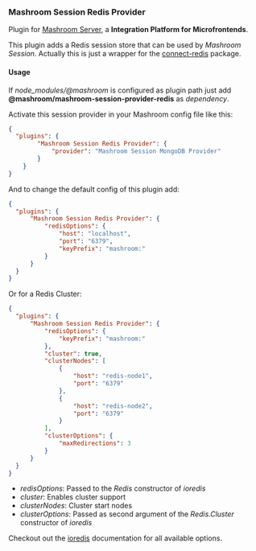 
### Mashroom Session Redis Provider

Plugin for [Mashroom Server](https://www.mashroom-server.com), a **Integration Platform for Microfrontends**. 

This plugin adds a Redis session store that can be used by _Mashroom Session_.
Actually this is just a wrapper for the [connect-redis](https://github.com/tj/connect-redis) package.

#### Usage

If *node_modules/@mashroom* is configured as plugin path just add **@mashroom/mashroom-session-provider-redis** as *dependency*.

Activate this session provider in your Mashroom config file like this:

```json
{
  "plugins": {
        "Mashroom Session Redis Provider": {
            "provider": "Mashroom Session MongoDB Provider"
        }
    }
}
```

And to change the default config of this plugin add:

```json
{
  "plugins": {
      "Mashroom Session Redis Provider": {
          "redisOptions": {
              "host": "localhost",
              "port": "6379",
              "keyPrefix": "mashroom:"
          } 
      }
  }
}
```

Or for a Redis Cluster:

```json
{
  "plugins": {
      "Mashroom Session Redis Provider": {
          "redisOptions": {
              "keyPrefix": "mashroom:"
          },
          "cluster": true,
          "clusterNodes": [
              {
                  "host": "redis-node1",
                  "port": "6379"
              },   
              {
                  "host": "redis-node2",
                  "port": "6379"
              }     
          ],
          "clusterOptions": {
              "maxRedirections": 3
          }
      }
  }
}
```

* *redisOptions*: Passed to the *Redis* constructor of *ioredis*
* *cluster*: Enables cluster support
* *clusterNodes*: Cluster start nodes
* *clusterOptions*: Passed as second argument of the *Redis.Cluster* constructor of *ioredis*

Checkout out the [ioredis](https://github.com/luin/ioredis) documentation for all available options.
